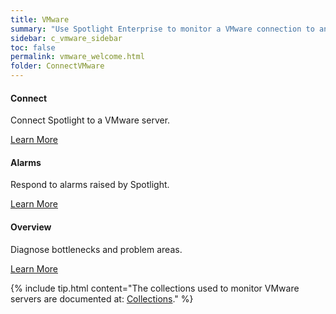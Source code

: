```yaml
---
title: VMware
summary: "Use Spotlight Enterprise to monitor a VMware connection to an ESX Server or VirtualCenter server hosting a Windows server."
sidebar: c_vmware_sidebar
toc: false
permalink: vmware_welcome.html
folder: ConnectVMware
---
```

<div class="row">
        <div class="col-md-3 col-sm-6">
            <div class="panel panel-default text-center">
                <div class="panel-body">
                    <h4>Connect</h4>
                    <p>Connect Spotlight to a VMware server.</p>
                    <a href="vmware_connect_details.html" class="btn btn-primary">Learn More</a>
                </div>
            </div>
        </div>
        <div class="col-md-3 col-sm-6">
            <div class="panel panel-default text-center">
                <div class="panel-body">
                    <h4>Alarms</h4>
                    <p>Respond to alarms raised by Spotlight.</p>
                    <a href="vmware_alarms.html" class="btn btn-primary">Learn More</a>
                </div>
            </div>
        </div>
        <div class="col-md-3 col-sm-6">
            <div class="panel panel-default text-center">
                <div class="panel-body">
                    <h4>Overview</h4>
                    <p>Diagnose bottlenecks and problem areas.</p>
                    <a href="vmware_drilldown_overview.html" class="btn btn-primary">Learn More</a>
                </div>
            </div>
        </div>
    </div>



{% include tip.html content="The collections used to monitor VMware servers are documented at: [Collections](vmware_collections.html)." %}
